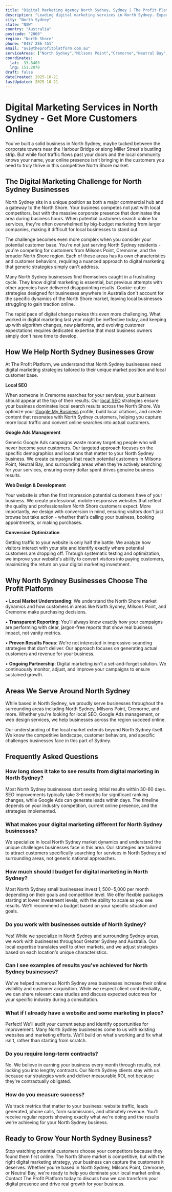 ```yaml
---
title: "Digital Marketing Agency North Sydney, Sydney | The Profit Platform"
description: "Leading digital marketing services in North Sydney. Expert SEO, Google Ads & web design for North Shore businesses. Call 0487 286 451 for a free consultation."
city: "North Sydney"
state: "NSW"
country: "Australia"
postcode: "2060"
region: "North Shore"
phone: "0487 286 451"
email: "avi@theprofitplatform.com.au"
serviceAreas: ["North Sydney","Milsons Point","Cremorne","Neutral Bay","Kirribilli"]
coordinates:
  lat: -33.8403
  lng: 151.2070
draft: false
dateCreated: 2025-10-21
lastUpdated: 2025-10-21
---
```


<script type="application/ld+json">
{
  "@context": "https://schema.org",
  "@type": "LocalBusiness",
  "@id": "https://theprofitplatform.com.au/locations/north-sydney/",
  "name": "The Profit Platform",
  "description": "Leading digital marketing services in North Sydney. Expert SEO, Google Ads & web design for North Shore businesses. Call 0487 286 451 for a free consultation.",
  "url": "https://theprofitplatform.com.au/locations/north-sydney/",
  "telephone": "0487 286 451",
  "email": "avi@theprofitplatform.com.au",
  "address": {
    "@type": "PostalAddress",
    "addressLocality": "North Sydney",
    "addressRegion": "NSW",
    "postalCode": "2060",
    "addressCountry": "AU"
  },
  "areaServed": {
    "@type": "City",
    "name": "North Sydney"
  },
  "priceRange": "$$",
  "openingHours": "Mo-Fr 09:00-18:00",
  "sameAs": [
    "https://www.facebook.com/theprofitplatform",
    "https://www.linkedin.com/company/theprofitplatform",
    "https://twitter.com/profitplatform"
  ],
  "geo": {
    "@type": "GeoCoordinates"
  }
}
</script>


# Digital Marketing Services in North Sydney - Get More Customers Online

You've built a solid business in North Sydney, maybe tucked between the corporate towers near the Harbour Bridge or along Miller Street's bustling strip. But while foot traffic flows past your doors and the local community knows your name, your online presence isn't bringing in the customers you need to truly thrive in this competitive North Shore market.

## The Digital Marketing Challenge for North Sydney Businesses

North Sydney sits in a unique position as both a major commercial hub and a gateway to the North Shore. Your business competes not just with local competitors, but with the massive corporate presence that dominates the area during business hours. When potential customers search online for services, they're often overwhelmed by big-budget marketing from larger companies, making it difficult for local businesses to stand out.

The challenge becomes even more complex when you consider your potential customer base. You're not just serving North Sydney residents - you're competing for customers from Milsons Point, Cremorne, and the broader North Shore region. Each of these areas has its own characteristics and customer behaviors, requiring a nuanced approach to digital marketing that generic strategies simply can't address.

Many North Sydney businesses find themselves caught in a frustrating cycle. They know digital marketing is essential, but previous attempts with other agencies have delivered disappointing results. Cookie-cutter strategies designed for businesses anywhere in Australia don't account for the specific dynamics of the North Shore market, leaving local businesses struggling to gain traction online.

The rapid pace of digital change makes this even more challenging. What worked in digital marketing last year might be ineffective today, and keeping up with algorithm changes, new platforms, and evolving customer expectations requires dedicated expertise that most business owners simply don't have time to develop.

## How We Help North Sydney Businesses Grow

At The Profit Platform, we understand that North Sydney businesses need digital marketing strategies tailored to their unique market position and local customer base.

**Local SEO**

When someone in Cremorne searches for your services, your business should appear at the top of their results. Our [local SEO](/blog/what-is-local-seo-complete-guide-for-sydney-businesses/) strategies ensure your business dominates local search results across the North Shore. We optimize your [Google My Business](/blog/how-to-optimise-your-google-business-profile-for-sydney-local-search-in-2025/) profile, build local citations, and create content that resonates with North Sydney customers, helping you capture more local traffic and convert online searches into actual customers.

**Google Ads Management**

Generic Google Ads campaigns waste money targeting people who will never become your customers. Our targeted approach focuses on the specific demographics and locations that matter to your North Sydney business. We create campaigns that reach potential customers in Milsons Point, Neutral Bay, and surrounding areas when they're actively searching for your services, ensuring every dollar spent drives genuine business results.

**Web Design & Development**

Your website is often the first impression potential customers have of your business. We create professional, mobile-responsive websites that reflect the quality and professionalism North Shore customers expect. More importantly, we design with conversion in mind, ensuring visitors don't just browse but take action - whether that's calling your business, booking appointments, or making purchases.

**Conversion Optimization**

Getting traffic to your website is only half the battle. We analyze how visitors interact with your site and identify exactly where potential customers are dropping off. Through systematic testing and optimization, we improve your website's ability to convert visitors into paying customers, maximizing the return on your digital marketing investment.

## Why North Sydney Businesses Choose The Profit Platform

• **Local Market Understanding**: We understand the North Shore market dynamics and how customers in areas like North Sydney, Milsons Point, and Cremorne make purchasing decisions.

• **Transparent Reporting**: You'll always know exactly how your campaigns are performing with clear, jargon-free reports that show real business impact, not vanity metrics.

• **Proven Results Focus**: We're not interested in impressive-sounding strategies that don't deliver. Our approach focuses on generating actual customers and revenue for your business.

• **Ongoing Partnership**: Digital marketing isn't a set-and-forget solution. We continuously monitor, adjust, and improve your campaigns to ensure sustained growth.


## Areas We Serve Around North Sydney

While based in North Sydney, we proudly serve businesses throughout the surrounding areas including North Sydney, Milsons Point, Cremorne, and more. Whether you're looking for local SEO, Google Ads management, or web design services, we help businesses across the region succeed online.

Our understanding of the local market extends beyond North Sydney itself. We know the competitive landscape, customer behaviors, and specific challenges businesses face in this part of Sydney.


## Frequently Asked Questions

### How long does it take to see results from digital marketing in North Sydney?

Most North Sydney businesses start seeing initial results within 30-60 days. SEO improvements typically take 3-6 months for significant ranking changes, while Google Ads can generate leads within days. The timeline depends on your industry competition, current online presence, and the strategies implemented.

### What makes your digital marketing different for North Sydney businesses?

We specialize in local North Sydney market dynamics and understand the unique challenges businesses face in this area. Our strategies are tailored to attract customers specifically searching for services in North Sydney and surrounding areas, not generic national approaches.

### How much should I budget for digital marketing in North Sydney?

Most North Sydney small businesses invest $1,500-$5,000 per month depending on their goals and competition level. We offer flexible packages starting at lower investment levels, with the ability to scale as you see results. We'll recommend a budget based on your specific situation and goals.

### Do you work with businesses outside of North Sydney?

Yes! While we specialize in North Sydney and surrounding Sydney areas, we work with businesses throughout Greater Sydney and Australia. Our local expertise translates well to other markets, and we adjust strategies based on each location's unique characteristics.

### Can I see examples of results you've achieved for North Sydney businesses?

We've helped numerous North Sydney area businesses increase their online visibility and customer acquisition. While we respect client confidentiality, we can share relevant case studies and discuss expected outcomes for your specific industry during a consultation.

### What if I already have a website and some marketing in place?

Perfect! We'll audit your current setup and identify opportunities for improvement. Many North Sydney businesses come to us with existing websites and marketing efforts. We'll build on what's working and fix what isn't, rather than starting from scratch.

### Do you require long-term contracts?

No. We believe in earning your business every month through results, not locking you into lengthy contracts. Our North Sydney clients stay with us because our strategies work and deliver measurable ROI, not because they're contractually obligated.

### How do you measure success?

We track metrics that matter to your business: website traffic, leads generated, phone calls, form submissions, and ultimately revenue. You'll receive regular reports showing exactly what we're doing and the results we're achieving for your North Sydney business.

## Ready to Grow Your North Sydney Business?

Stop watching potential customers choose your competitors because they found them first online. The North Shore market is competitive, but with the right digital marketing strategy, your business can capture the customers it deserves. Whether you're based in North Sydney, Milsons Point, Cremorne, or Neutral Bay, we're ready to help you dominate your local market online. Contact The Profit Platform today to discuss how we can transform your digital presence and drive real growth for your business.